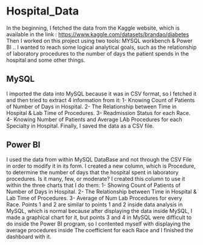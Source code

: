 # Hospital_Data
In the beginning, I fetched the data from the Kaggle website, which is available in the link : https://www.kaggle.com/datasets/brandao/diabetes
Then I worked on this project using two tools: MYSQL workbench & Power BI ..
I wanted to reach some logical analytical goals, such as the relationship of laboratory procedures to the number of days the patient spends in the hospital and some other things.

## MySQL
I imported the data into MySQL because it was in CSV format, so I fetched it and then tried to extract 4 information from it:
1- Knowing Count of Patients of Number of Days in Hospital.
2- The Relationship between Time in Hospital & Lab Time of Procedures.
3- Readmission Status for each Race.
4- Knowing Number of Patients and Average LAb Procedures for each Specialty in Hospital.
Finally, I saved the data as a CSV file.

## Power BI
I used the data from within MySQL DataBase and not through the CSV File in order to modify it in its form. I created a new column, which is Procedure, to determine the number of days that the hospital spent in laboratory procedures. Is it many, few, or moderate? I created this column to use it within the three charts that I do them:
1- Showing Count of Patients of Number of Days in Hospital.
2- The Relationship between Time in Hospital & Lab Time of Procedures.
3- Average of Num Lab Procedures for every Race.
Points 1 and 2 are similar to points 1 and 2 inside data analysis in MySQL, which is normal because after displaying the data inside MySQL, I made a graphical chart for it, but points 3 and 4 in MySQL were difficult to do inside the Power BI program, so I contented myself with displaying the average procedures inside The coefficient for each Race and I finished the dashboard with it.
